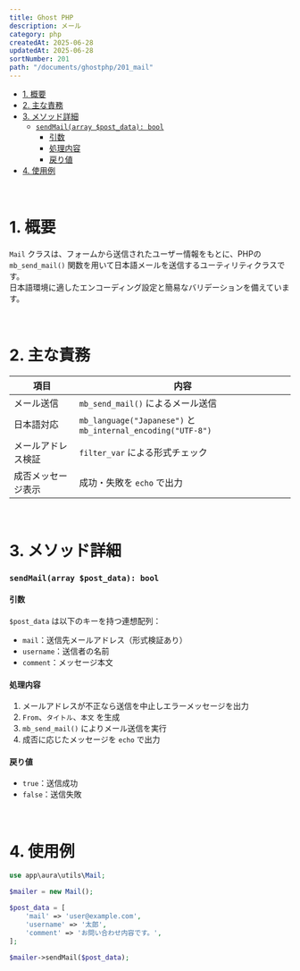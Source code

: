 ```yaml
---
title: Ghost PHP
description: メール
category: php
createdAt: 2025-06-28
updatedAt: 2025-06-28
sortNumber: 201
path: "/documents/ghostphp/201_mail"
---
```


<nuxt-content-wrapper>

- [1. 概要](#1-概要)
- [2. 主な責務](#2-主な責務)
- [3. メソッド詳細](#3-メソッド詳細)
    - [`sendMail(array $post_data): bool`](#sendmailarray-post_data-bool)
      - [引数](#引数)
      - [処理内容](#処理内容)
      - [戻り値](#戻り値)
- [4. 使用例](#4-使用例)

<br>

# 1. 概要

`Mail` クラスは、フォームから送信されたユーザー情報をもとに、PHPの `mb_send_mail()` 関数を用いて日本語メールを送信するユーティリティクラスです。  
日本語環境に適したエンコーディング設定と簡易なバリデーションを備えています。

<br>

# 2. 主な責務

| 項目                 | 内容 |
|----------------------|------|
| メール送信           | `mb_send_mail()` によるメール送信 |
| 日本語対応           | `mb_language("Japanese")` と `mb_internal_encoding("UTF-8")` |
| メールアドレス検証   | `filter_var` による形式チェック |
| 成否メッセージ表示   | 成功・失敗を `echo` で出力 |

<br>

# 3. メソッド詳細

### `sendMail(array $post_data): bool`

#### 引数

`$post_data` は以下のキーを持つ連想配列：

- `mail`：送信先メールアドレス（形式検証あり）
- `username`：送信者の名前
- `comment`：メッセージ本文

#### 処理内容

1. メールアドレスが不正なら送信を中止しエラーメッセージを出力  
2. `From`、`タイトル`、`本文` を生成  
3. `mb_send_mail()` によりメール送信を実行  
4. 成否に応じたメッセージを `echo` で出力

#### 戻り値

- `true`：送信成功
- `false`：送信失敗

<br>

# 4. 使用例

```php
use app\aura\utils\Mail;

$mailer = new Mail();

$post_data = [
    'mail' => 'user@example.com',
    'username' => '太郎',
    'comment' => 'お問い合わせ内容です。',
];

$mailer->sendMail($post_data);
